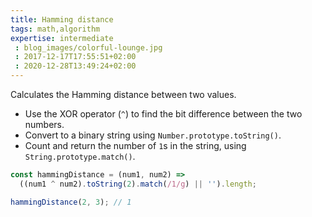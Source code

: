 ```yaml
---
title: Hamming distance
tags: math,algorithm
expertise: intermediate
 : blog_images/colorful-lounge.jpg
 : 2017-12-17T17:55:51+02:00
 : 2020-12-28T13:49:24+02:00
---
```


Calculates the Hamming distance between two values.

- Use the XOR operator (`^`) to find the bit difference between the two numbers.
- Convert to a binary string using `Number.prototype.toString()`.
- Count and return the number of `1`s in the string, using `String.prototype.match()`.

```js
const hammingDistance = (num1, num2) =>
  ((num1 ^ num2).toString(2).match(/1/g) || '').length;
```

```js
hammingDistance(2, 3); // 1
```
